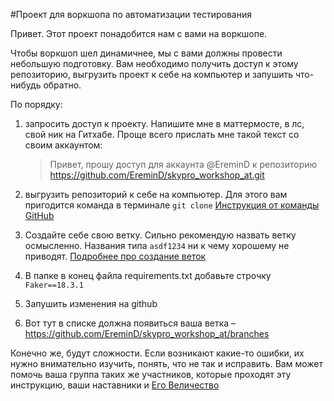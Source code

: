 #Проект для воркшопа по автоматизации тестирования

Привет. Этот проект понадобится нам с вами на воркшопе.

Чтобы воркшоп шел динамичнее, мы с вами должны провести небольшую подготовку.
Вам необходимо получить доступ к этому репозиторию, выгрузить проект к себе на компьютер и запушить что-нибудь обратно.

По порядку:
1. запросить доступ к проекту. Напишите мне в маттермосте, в лс, свой ник на Гитхабе. Проще всего прислать мне такой текст со своим аккаунтом:
    > Привет, прошу доступ для аккаунта @EreminD к репозиторию https://github.com/EreminD/skypro_workshop_at.git

2. выгрузить репозиторий к себе на компьютер. Для этого вам пригодится команда в терминале `git clone` [Инструкция от команды GitHub](https://docs.github.com/en/repositories/creating-and-managing-repositories/cloning-a-repository)
3. Создайте себе свою ветку. Сильно рекомендую назвать ветку осмысленно. Названия типа `asdf1234` ни к чему хорошему не приводят. [Подробнее про создание веток](https://git-scm.com/book/ru/v2/Ветвление-в-Git-Основы-ветвления-и-слияния)
4. В папке в конец файла requirements.txt добавьте строчку `Faker==18.3.1`
5. Запушить изменения на github
6. Вот тут в списке должна появиться ваша ветка – https://github.com/EreminD/skypro_workshop_at/branches

Конечно же, будут сложности. 
Если возникают какие-то ошибки, их нужно внимательно изучить, понять, что не так и исправить.
Вам может помочь ваша группа таких же участников, которые проходят эту инструкцию, ваши наставники и [Его Величество](https://www.google.ru/?client=safari)